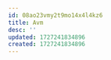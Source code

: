 ```yaml
---
id: 08ao23vmy2t9mo14x4l4kz6
title: Avm
desc: ''
updated: 1727241834896
created: 1727241834896
---
```

